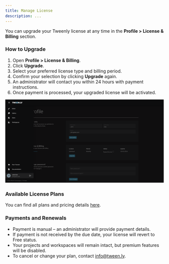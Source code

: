 ```yaml
---
title: Manage License
description: ...
---
```


You can upgrade your Tweenly license at any time in the **Profile > License & Billing** section.

### How to Upgrade

1. Open **Profile > License & Billing**.
2. Click **Upgrade**.
3. Select your preferred license type and billing period.
4. Confirm your selection by clicking **Upgrade** again.
5. An administrator will contact you within 24 hours with payment instructions.
6. Once payment is processed, your upgraded license will be activated.

![Profile](../../../assets/assets/profile-menu.png)

### Available License Plans

You can find all plans and pricing details <a href="https://tween.ly/#pricing" target="_blank" rel="noopener noreferrer">here</a>.

### Payments and Renewals

- Payment is manual – an administrator will provide payment details.
- If payment is not received by the due date, your license will revert to Free status.
- Your projects and workspaces will remain intact, but premium features will be disabled.
- To cancel or change your plan, contact info@tween.ly.
